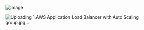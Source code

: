 ![image](https://github.com/geelabalakrishna/awsimages/assets/70707659/e465da96-adc1-4ccf-b21c-2537234063eb)


![Uploading 1.AWS Application Load Balancer with Auto Scaling group.jpg…]()
